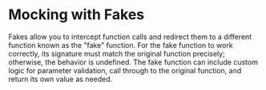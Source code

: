 # Mocking with Fakes

Fakes allow you to intercept function calls and redirect them to a different function known as the "fake" function.
For the fake function to work correctly, its signature must match the original function precisely; otherwise, the behavior is undefined.
The fake function can include custom logic for parameter validation, call through to the original function, and return its own value as needed.
